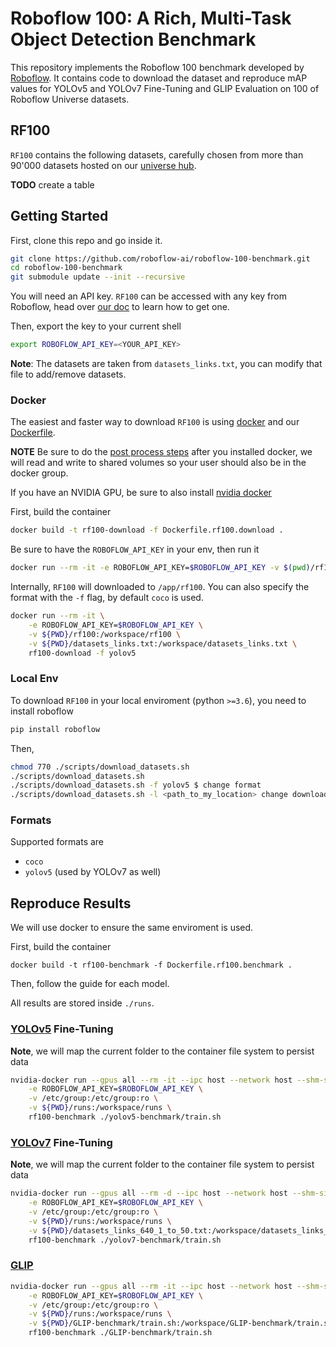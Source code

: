 # Roboflow 100: A Rich, Multi-Task Object Detection Benchmark

This repository implements the Roboflow 100 benchmark developed by [Roboflow](https://roboflow.com/). It contains code to download the dataset and reproduce
mAP values for YOLOv5 and YOLOv7 Fine-Tuning and GLIP Evaluation on 100 of Roboflow Universe
datasets.

## RF100

`RF100` contains the following datasets, carefully chosen from more than 90'000 datasets hosted on our [universe hub](https://universe.roboflow.com/).

**TODO** create a table

## Getting Started

First, clone this repo and go inside it.

```bash
git clone https://github.com/roboflow-ai/roboflow-100-benchmark.git
cd roboflow-100-benchmark
git submodule update --init --recursive
```

You will need an API key. `RF100` can be accessed with any key from Roboflow, head over [our doc](https://docs.roboflow.com/rest-api.') to learn how to get one.

Then, export the key to your current shell

```bash
export ROBOFLOW_API_KEY=<YOUR_API_KEY>
```

**Note**: The datasets are taken from `datasets_links.txt`, you can modify that file to add/remove datasets.

### Docker

The easiest and faster way to download `RF100` is using [docker](https://docs.docker.com/engine/install/) and our [Dockerfile](Dockerfile.rf100.download).

**NOTE** Be sure to do the [post process steps](https://docs.docker.com/engine/install/linux-postinstall/) after you installed docker, we will read and write to shared volumes so your user should also be in the docker group.

If you have an NVIDIA GPU, be sure to also install [nvidia docker](https://docs.nvidia.com/datacenter/cloud-native/container-toolkit/install-guide.html)

First, build the container

```bash
docker build -t rf100-download -f Dockerfile.rf100.download .
```

Be sure to have the `ROBOFLOW_API_KEY` in your env, then run it

```bash
docker run --rm -it -e ROBOFLOW_API_KEY=$ROBOFLOW_API_KEY -v $(pwd)/rf100:/app/rf100 rf100-download
```

Internally, `RF100` will downloaded to `/app/rf100`. You can also specify the format with the `-f` flag, by default `coco` is used.

```bash
docker run --rm -it \
    -e ROBOFLOW_API_KEY=$ROBOFLOW_API_KEY \
    -v ${PWD}/rf100:/workspace/rf100 \
    -v ${PWD}/datasets_links.txt:/workspace/datasets_links.txt \
    rf100-download -f yolov5
```

### Local Env

To download `RF100` in your local enviroment (python `>=3.6`), you need to install roboflow

```bash
pip install roboflow
```

Then,

```bash
chmod 770 ./scripts/download_datasets.sh
./scripts/download_datasets.sh
./scripts/download_datasets.sh -f yolov5 $ change format
./scripts/download_datasets.sh -l <path_to_my_location> change download location
```

### Formats

Supported formats are

- `coco`
- `yolov5` (used by YOLOv7 as well)

## Reproduce Results

We will use docker to ensure the same enviroment is used.

First, build the container

```
docker build -t rf100-benchmark -f Dockerfile.rf100.benchmark .
```

Then, follow the guide for each model.

All results are stored inside `./runs`.

### [YOLOv5](https://github.com/ultralytics/yolov5) Fine-Tuning

**Note**, we will map the current folder to the container file system to persist data

```bash
nvidia-docker run --gpus all --rm -it --ipc host --network host --shm-size 64g \
    -e ROBOFLOW_API_KEY=$ROBOFLOW_API_KEY \
    -v /etc/group:/etc/group:ro \
    -v ${PWD}/runs:/workspace/runs \
    rf100-benchmark ./yolov5-benchmark/train.sh
```

### [YOLOv7](https://github.com/WongKinYiu/yolov7) Fine-Tuning

**Note**, we will map the current folder to the container file system to persist data

```bash
nvidia-docker run --gpus all --rm -d --ipc host --network host --shm-size 64g \
    -e ROBOFLOW_API_KEY=$ROBOFLOW_API_KEY \
    -v /etc/group:/etc/group:ro \
    -v ${PWD}/runs:/workspace/runs \
    -v ${PWD}/datasets_links_640_1_to_50.txt:/workspace/datasets_links_640.txt \
    rf100-benchmark ./yolov7-benchmark/train.sh
```

### [GLIP](https://github.com/microsoft/GLIP)

```bash
nvidia-docker run --gpus all --rm -it --ipc host --network host --shm-size 64g \
    -e ROBOFLOW_API_KEY=$ROBOFLOW_API_KEY \
    -v /etc/group:/etc/group:ro \
    -v ${PWD}/runs:/workspace/runs \
    -v ${PWD}/GLIP-benchmark/train.sh:/workspace/GLIP-benchmark/train.sh \
    rf100-benchmark ./GLIP-benchmark/train.sh
```

<!-- -u $(id -u ${USER}):$(id -g ${USER}) \ -->

<!-- **TODO**


nvidia-docker run --gpus all --rm -it --ipc host --network host --shm-size 64g \
    -e ROBOFLOW_API_KEY=$ROBOFLOW_API_KEY \
    -u $(id -u ${USER}):$(id -g ${USER}) \
    -v /etc/group:/etc/group:ro \
    -v ${PWD}/runs:/workspace/runs \
    -v ${PWD}/GLIP-benchmark/train.sh:/workspace/GLIP-benchmark/train.sh \
    rf100-benchmark -->
